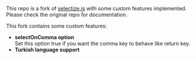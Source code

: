 This repo is a fork of [selectize.js](https://github.com/brianreavis/selectize.js) with some custom features implemented.  
Please check the original repo for documentation.  

This fork contains some custom features:
- **selectOnComma option**  
  Set this option true if you want the comma key to behave like return key.  
- **Turkish language support**  
